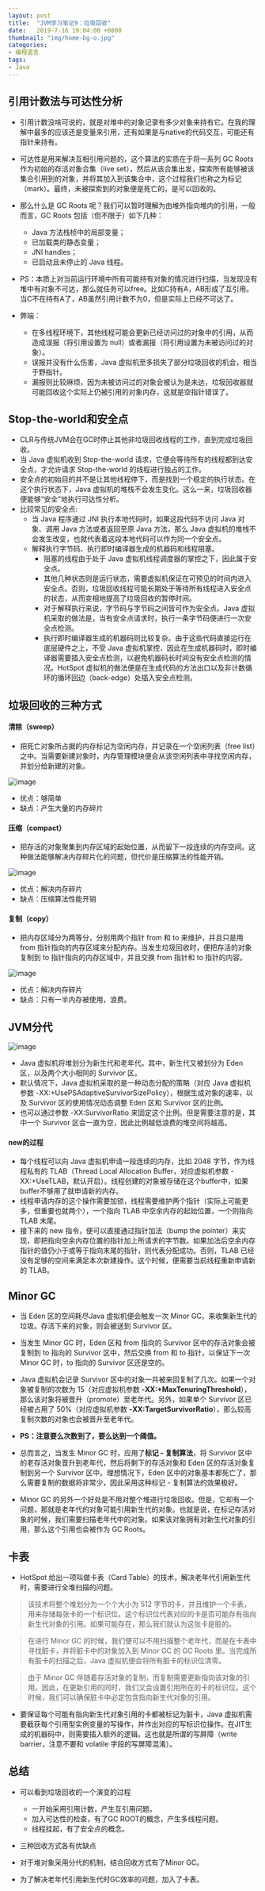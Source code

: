 ```yaml
---
layout: post
title:  "JVM学习笔记9：垃圾回收"
date:   2019-7-16 19:04:00 +0800
thumbnail: "img/home-bg-o.jpg"
categories: 
- 编程语言
tags: 
- Java
---
```


## 引用计数法与可达性分析

- 引用计数没啥可说的，就是对堆中的对象记录有多少对象来持有它。在我的理解中最多的应该还是变量来引用，还有如果是与native的代码交互，可能还有指针来持有。

- 可达性是用来解决互相引用问题的，这个算法的实质在于将一系列 GC Roots 作为初始的存活对象合集（live set），然后从该合集出发，探索所有能够被该集合引用到的对象，并将其加入到该集合中，这个过程我们也称之为标记（mark）。最终，未被探索到的对象便是死亡的，是可以回收的。
- 那么什么是 GC Roots 呢？我们可以暂时理解为由堆外指向堆内的引用，一般而言，GC Roots 包括（但不限于）如下几种：
    - Java 方法栈桢中的局部变量；
    - 已加载类的静态变量；
    - JNI handles；
    - 已启动且未停止的 Java 线程。

- PS：本质上对当前运行环境中所有可能持有对象的情况进行扫描，当发现没有堆中有对象不可达，那么就任务可以free。比如C持有A，AB形成了互引用。当C不在持有A了，AB虽然引用计数不为0，但是实际上已经不可达了。

- 弊端：
    - 在多线程环境下，其他线程可能会更新已经访问过的对象中的引用，从而造成误报（将引用设置为 null）或者漏报（将引用设置为未被访问过的对象）。
    - 误报并没有什么伤害，Java 虚拟机至多损失了部分垃圾回收的机会，相当于野指针。
    - 漏报则比较麻烦，因为未被访问过的对象会被认为是未达，垃圾回收器就可能回收这个实际上仍被引用的对象内存，这就是空指针错误了。


## Stop-the-world和安全点
- CLR与传统JVM会在GC时停止其他非垃圾回收线程的工作，直到完成垃圾回收。
- 当 Java 虚拟机收到 Stop-the-world 请求，它便会等待所有的线程都到达安全点，才允许请求 Stop-the-world 的线程进行独占的工作。
- 安全点的初始目的并不是让其他线程停下，而是找到一个稳定的执行状态。在这个执行状态下，Java 虚拟机的堆栈不会发生变化。这么一来，垃圾回收器便能够“安全”地执行可达性分析。
- 比较常见的安全点:
    - 当 Java 程序通过 JNI 执行本地代码时，如果这段代码不访问 Java 对象、调用 Java 方法或者返回至原 Java 方法，那么 Java 虚拟机的堆栈不会发生改变，也就代表着这段本地代码可以作为同一个安全点。
    - 解释执行字节码、执行即时编译器生成的机器码和线程阻塞。
        - 阻塞的线程由于处于 Java 虚拟机线程调度器的掌控之下，因此属于安全点。
        - 其他几种状态则是运行状态，需要虚拟机保证在可预见的时间内进入安全点。否则，垃圾回收线程可能长期处于等待所有线程进入安全点的状态，从而变相地提高了垃圾回收的暂停时间。
        - 对于解释执行来说，字节码与字节码之间皆可作为安全点。Java 虚拟机采取的做法是，当有安全点请求时，执行一条字节码便进行一次安全点检测。
        - 执行即时编译器生成的机器码则比较复杂。由于这些代码直接运行在底层硬件之上，不受 Java 虚拟机掌控，因此在生成机器码时，即时编译器需要插入安全点检测，以避免机器码长时间没有安全点检测的情况。HotSpot 虚拟机的做法便是在生成代码的方法出口以及非计数循环的循环回边（back-edge）处插入安全点检测。

## 垃圾回收的三种方式
#### 清除（sweep）
- 把死亡对象所占据的内存标记为空闲内存，并记录在一个空闲列表（free list）之中。当需要新建对象时，内存管理模块便会从该空闲列表中寻找空闲内存，并划分给新建的对象。

![image](https://static001.geekbang.org/resource/image/f2/03/f225126be24826658ca5a899fcff5003.png)

- 优点：够简单
- 缺点：产生大量的内存碎片


#### 压缩（compact）
- 把存活的对象聚集到内存区域的起始位置，从而留下一段连续的内存空间。这种做法能够解决内存碎片化的问题，但代价是压缩算法的性能开销。

![image](https://static001.geekbang.org/resource/image/41/39/415ee8e4aef12ff076b42e41660dad39.png)

- 优点：解决内存碎片
- 缺点：压缩算法性能开销

#### 复制（copy）
- 把内存区域分为两等分，分别用两个指针 from 和 to 来维护，并且只是用 from 指针指向的内存区域来分配内存。当发生垃圾回收时，便把存活的对象复制到 to 指针指向的内存区域中，并且交换 from 指针和 to 指针的内容。

![image](https://static001.geekbang.org/resource/image/47/61/4749cad235deb1542d4ca3b232ebf261.png)

- 优点：解决内存碎片
- 缺点：只有一半内存被使用，浪费。

## JVM分代

![image](https://static001.geekbang.org/resource/image/2c/e5/2cc29b8de676d3747416416a3523e4e5.png)

- Java 虚拟机将堆划分为新生代和老年代。其中，新生代又被划分为 Eden 区，以及两个大小相同的 Survivor 区。
- 默认情况下，Java 虚拟机采取的是一种动态分配的策略（对应 Java 虚拟机参数 -XX:+UsePSAdaptiveSurvivorSizePolicy），根据生成对象的速率，以及 Survivor 区的使用情况动态调整 Eden 区和 Survivor 区的比例。
- 也可以通过参数 -XX:SurvivorRatio 来固定这个比例。但是需要注意的是，其中一个 Survivor 区会一直为空，因此比例越低浪费的堆空间将越高。


#### new的过程
- 每个线程可以向 Java 虚拟机申请一段连续的内存，比如 2048 字节，作为线程私有的 TLAB（Thread Local Allocation Buffer，对应虚拟机参数 -XX:+UseTLAB，默认开启）。线程创建的对象被存储在这个buffer中，如果buffer不够用了就申请新的内存。
- 线程申请内存的这个操作需要加锁，线程需要维护两个指针（实际上可能更多，但重要也就两个），一个指向 TLAB 中空余内存的起始位置，一个则指向 TLAB 末尾。
- 接下来的 new 指令，便可以直接通过指针加法（bump the pointer）来实现，即把指向空余内存位置的指针加上所请求的字节数。如果加法后空余内存指针的值仍小于或等于指向末尾的指针，则代表分配成功。否则，TLAB 已经没有足够的空间来满足本次新建操作。这个时候，便需要当前线程重新申请新的 TLAB。

## Minor GC

- 当 Eden 区的空间耗尽Java 虚拟机便会触发一次 Minor GC，来收集新生代的垃圾。存活下来的对象，则会被送到 Survivor 区。
- 当发生 Minor GC 时，Eden 区和 from 指向的 Survivor 区中的存活对象会被复制到 to 指向的 Survivor 区中，然后交换 from 和 to 指针，以保证下一次 Minor GC 时，to 指向的 Survivor 区还是空的。
- Java 虚拟机会记录 Survivor 区中的对象一共被来回复制了几次。如果一个对象被复制的次数为 15（对应虚拟机参数 **-XX:+MaxTenuringThreshold**），那么该对象将被晋升（promote）至老年代。另外，如果单个 Survivor 区已经被占用了 50%（对应虚拟机参数 **-XX:TargetSurvivorRatio**），那么较高复制次数的对象也会被晋升至老年代。
- **PS：注意要么次数到了，要么达到一个阈值。**

- 总而言之，当发生 Minor GC 时，应用了**标记 - 复制算法**，将 Survivor 区中的老存活对象晋升到老年代，然后将剩下的存活对象和 Eden 区的存活对象复制到另一个 Survivor 区中。理想情况下，Eden 区中的对象基本都死亡了，那么需要复制的数据将非常少，因此采用这种标记 - 复制算法的效果极好。

- Minor GC 的另外一个好处是不用对整个堆进行垃圾回收。但是，它却有一个问题，那就是老年代的对象可能引用新生代的对象。也就是说，在标记存活对象的时候，我们需要扫描老年代中的对象。如果该对象拥有对新生代对象的引用，那么这个引用也会被作为 GC Roots。

## 卡表
- HotSpot 给出一项叫做卡表（Card Table）的技术，解决老年代引用新生代时，需要进行全堆扫描的问题。

> 该技术将整个堆划分为一个个大小为 512 字节的卡，并且维护一个卡表，用来存储每张卡的一个标识位。这个标识位代表对应的卡是否可能存有指向新生代对象的引用。如果可能存在，那么我们就认为这张卡是脏的。

> 在进行 Minor GC 的时候，我们便可以不用扫描整个老年代，而是在卡表中寻找脏卡，并将脏卡中的对象加入到 Minor GC 的 GC Roots 里。当完成所有脏卡的扫描之后，Java 虚拟机便会将所有脏卡的标识位清零。

> 由于 Minor GC 伴随着存活对象的复制，而复制需要更新指向该对象的引用。因此，在更新引用的同时，我们又会设置引用所在的卡的标识位。这个时候，我们可以确保脏卡中必定包含指向新生代对象的引用。

- 要保证每个可能有指向新生代对象引用的卡都被标记为脏卡，Java 虚拟机需要截获每个引用型实例变量的写操作，并作出对应的写标识位操作。在JIT生成的机器码中，则需要插入额外的逻辑。这也就是所谓的写屏障（write barrier，注意不要和 volatile 字段的写屏障混淆）。

## 总结
- 可以看到垃圾回收的一个演变的过程
    - 一开始采用引用计数，产生互引用问题。
    - 加入可达性的检查，有了GC ROOT的概念，产生多线程问题。
    - 线程挂起，有了安全点的概念。

- 三种回收方式各有优缺点
- 对于堆对象采用分代的机制，结合回收方式有了Minor GC。
- 为了解决老年代引用新生代时GC效率的问题，加入了卡表。